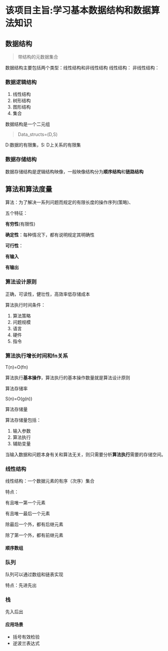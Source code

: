 # 该项目主旨:学习基本数据结构和数据算法知识

## 数据结构
>带结构的元数据集合

数据结构主要包括两个类型：线性结构和非线性结构
线性结构：
非线性结构：

### 数据逻辑结构

1. 线性结构
2. 树形结构
3. 图形结构
4. 集合

数据结构是一个二元组

> Data_structs=(D,S)

D:数据的有限集，S: D上关系的有限集

### 数据存储结构

数据存储结构是逻辑结构映像，一般映像结构分为**顺序结构**和**链路结构**

## 算法和算法度量

算法：为了解决一系列问题而规定的有限长度的操作序列(策略)、

五个特征：

**有穷性**(有限性)

**确定性**：每种情况下，都有说明规定其明确性

**可行性**：

**有输入**

**有输出**

### 算法设计原则

正确，可读性，健壮性，高效率低存储成本

算法执行时间条件：

1. 算法策略
2. 问题规模
3. 语言
4. 硬件
5. 指令

### 算法执行增长时间和fn关系

T(n)=O(fn)

算法执行**基本操作**，算法执行的基本操作数量就是算法设计原则

算法存储率

S(n)=O(g(n))

算法存储量

算法存储量包括：

1. 输入参数
2. 算法执行
3. 辅助变量

当输入数据和问题本身有关和算法无关，则只需要分析**算法执行**需要的存储空间。



### 线性结构

线性结构：一个数据元素的有序（次序）集合

特点：

有且唯一第一个元素

有且唯一最后一个元素

除最后一个外，都有后继元素

除了第一个外，都有前继元素

####  顺序数组



### 队列

队列可以通过数组和链表实现

特点：先进先出

### 栈
先入后出

#### 应用场景
* 括号有效检验
* 逆波兰表达式





